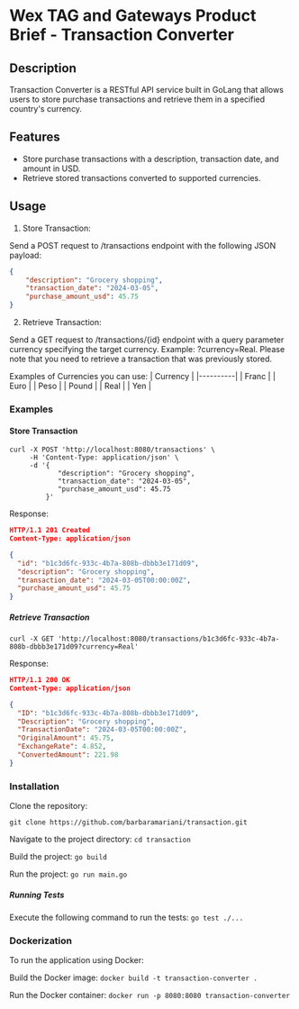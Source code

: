 # Wex TAG and Gateways Product Brief - Transaction Converter

## Description
Transaction Converter is a RESTful API service built in GoLang that allows users to store purchase transactions and retrieve them in a specified country's currency.

## Features
- Store purchase transactions with a description, transaction date, and amount in USD.
- Retrieve stored transactions converted to supported currencies.

## Usage
1. Store Transaction:

Send a POST request to /transactions endpoint with the following JSON payload:


```json
{
    "description": "Grocery shopping",
    "transaction_date": "2024-03-05",
    "purchase_amount_usd": 45.75
}
```


2. Retrieve Transaction:

Send a GET request to /transactions/{id} endpoint with a query parameter currency specifying the target currency. Example: ?currency=Real. Please note that you need to retrieve a transaction that was previously stored.

Examples of Currencies you can use: 
| Currency |
|----------|
| Franc    |
| Euro     |
| Peso     |
| Pound    |
| Real     |
| Yen      |

### Examples
#### Store Transaction
```
curl -X POST 'http://localhost:8080/transactions' \
     -H 'Content-Type: application/json' \
     -d '{
            "description": "Grocery shopping",
            "transaction_date": "2024-03-05",
            "purchase_amount_usd": 45.75
         }'
```

Response:

```json
HTTP/1.1 201 Created
Content-Type: application/json

{
  "id": "b1c3d6fc-933c-4b7a-808b-dbbb3e171d09",
  "description": "Grocery shopping",
  "transaction_date": "2024-03-05T00:00:00Z",
  "purchase_amount_usd": 45.75
}
```
##### Retrieve Transaction

```
curl -X GET 'http://localhost:8080/transactions/b1c3d6fc-933c-4b7a-808b-dbbb3e171d09?currency=Real'

```

Response:

```json
HTTP/1.1 200 OK
Content-Type: application/json

{
  "ID": "b1c3d6fc-933c-4b7a-808b-dbbb3e171d09",
  "Description": "Grocery shopping",
  "TransactionDate": "2024-03-05T00:00:00Z",
  "OriginalAmount": 45.75,
  "ExchangeRate": 4.852,
  "ConvertedAmount": 221.98
}
```

### Installation
Clone the repository:


```
git clone https://github.com/barbaramariani/transaction.git
```
Navigate to the project directory:
```cd transaction```

Build the project:
```go build```

Run the project:
```go run main.go```

##### Running Tests
Execute the following command to run the tests:
```go test ./...```


### Dockerization
To run the application using Docker:

Build the Docker image:
```docker build -t transaction-converter .```

Run the Docker container:
```docker run -p 8080:8080 transaction-converter```